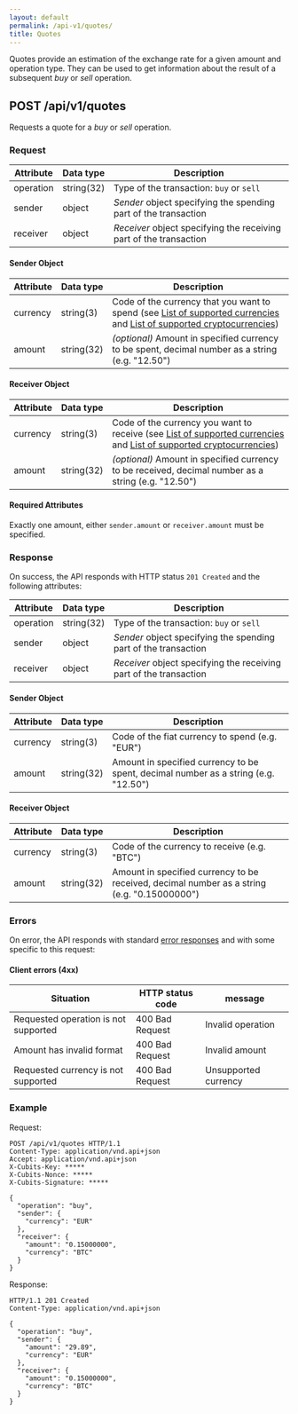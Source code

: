 ```yaml
---
layout: default
permalink: /api-v1/quotes/
title: Quotes
---
```

Quotes provide an estimation of the exchange rate for a given amount and operation type. They can be used to get information about the result of a subsequent *buy* or *sell* operation.

## POST /api/v1/quotes

Requests a quote for a *buy* or *sell* operation.

### Request

Attribute   | Data type   | Description
------------|-------------|--------------
operation   | string(32)  | Type of the transaction: `buy` or `sell`
sender      | object      | *Sender* object specifying the spending part of the transaction
receiver    | object      | *Receiver* object specifying the receiving part of the transaction

#### Sender Object

Attribute   | Data type   | Description
------------|-------------|--------------
currency    | string(3)   | Code of the currency that you want to spend (see [List of supported currencies](/appendices/#supported_fiat_currencies) and [List of supported cryptocurrencies](/appendices/#supported_cryptocurrencies))
amount      | string(32)  | *(optional)* Amount in specified currency to be spent, decimal number as a string (e.g. "12.50")

#### Receiver Object

Attribute   | Data type   | Description
------------|-------------|--------------
currency    | string(3)   | Code of the currency you want to receive (see [List of supported currencies](/appendices/#supported_fiat_currencies) and [List of supported cryptocurrencies](/appendices/#supported_cryptocurrencies))
amount      | string(32)  | *(optional)* Amount in specified currency to be received, decimal number as a string (e.g. "12.50")

#### Required Attributes

Exactly one amount, either `sender.amount` or `receiver.amount` must be specified.

### Response

On success, the API responds with HTTP status `201 Created` and the following attributes:

Attribute   | Data type   | Description
------------|-------------|--------------
operation   | string(32)  | Type of the transaction: `buy` or `sell`
sender      | object      | *Sender* object specifying the spending part of the transaction
receiver    | object      | *Receiver* object specifying the receiving part of the transaction

#### Sender Object

Attribute   | Data type   | Description
------------|-------------|--------------
currency    | string(3)   | Code of the fiat currency to spend (e.g. "EUR")
amount      | string(32)   | Amount in specified currency to be spent, decimal number as a string (e.g. "12.50")

#### Receiver Object

Attribute   | Data type   | Description
------------|-------------|--------------
currency    | string(3)   | Code of the currency to receive (e.g. "BTC")
amount      | string(32)   | Amount in specified currency to be received, decimal number as a string (e.g. "0.15000000")

### Errors

On error, the API responds with standard [error responses](/request_response/#error_responses) and with some specific to this request:

#### Client errors (4xx)

Situation                 | HTTP status code  | message
--------------------------|-------------------|-------------
Requested operation is not supported | 400 Bad Request | Invalid operation
Amount has invalid format | 400 Bad Request   | Invalid amount
Requested currency is not supported | 400 Bad Request   | Unsupported currency

### Example

Request:
```
POST /api/v1/quotes HTTP/1.1
Content-Type: application/vnd.api+json
Accept: application/vnd.api+json
X-Cubits-Key: *****
X-Cubits-Nonce: *****
X-Cubits-Signature: *****

{
  "operation": "buy",
  "sender": {
    "currency": "EUR"
  },
  "receiver": {
    "amount": "0.15000000",
    "currency": "BTC"
  }
}
```

Response:
```
HTTP/1.1 201 Created
Content-Type: application/vnd.api+json

{
  "operation": "buy",
  "sender": {
    "amount": "29.89",
    "currency": "EUR"
  },
  "receiver": {
    "amount": "0.15000000",
    "currency": "BTC"
  }
}
```
